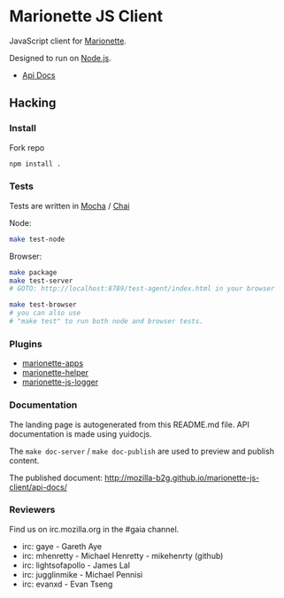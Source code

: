 # Marionette JS Client

JavaScript client for
[Marionette](https://developer.mozilla.org/en-US/docs/Marionette).

Designed to run on [Node.js](http://nodejs.org).

- [Api Docs](http://mozilla-b2g.github.com/marionette_js_client/api-docs/)

## Hacking

### Install

Fork repo

``` sh
npm install .
```

### Tests

Tests are written in [Mocha](https://github.com/visionmedia/mocha) / [Chai](http://chaijs.com/)


Node:

``` sh
make test-node
```

Browser:

``` sh
make package
make test-server
# GOTO: http://localhost:8789/test-agent/index.html in your browser

make test-browser
# you can also use
# "make test" to run both node and browser tests.
```

### Plugins

- [marionette-apps](https://github.com/mozilla-b2g/marionette-apps)
- [marionette-helper](https://github.com/mozilla-b2g/marionette-helper)
- [marionette-js-logger](https://github.com/mozilla-b2g/marionette-js-logger)

### Documentation

The landing page is autogenerated from this README.md file.
API documentation is made using yuidocjs. 

The `make doc-server` / `make doc-publish` are used to preview and publish content.

The published document: http://mozilla-b2g.github.io/marionette-js-client/api-docs/

### Reviewers

Find us on irc.mozilla.org in the #gaia channel.

  - irc: gaye - Gareth Aye
  - irc: mhenretty - Michael Henretty - mikehenrty (github)
  - irc: lightsofapollo - James Lal
  - irc: jugglinmike -  Michael Pennisi
  - irc: evanxd - Evan Tseng
